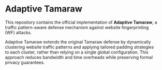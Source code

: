 # Adaptive Tamaraw

This repository contains the official implementation of **Adaptive Tamaraw**, a traffic pattern-aware defense mechanism against website fingerprinting (WF) attacks.

Adaptive Tamaraw extends the original Tamaraw defense by dynamically clustering website traffic patterns and applying tailored padding strategies to each cluster, rather than relying on a single global configuration. This approach reduces bandwidth and time overheads while preserving formal privacy guarantees.


